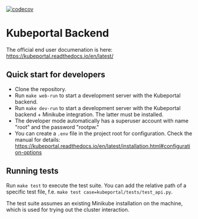[![codecov](https://codecov.io/gh/kubeportal/kubeportal/branch/master/graph/badge.svg?token=9JYI6Q59H6)](https://codecov.io/gh/kubeportal/kubeportal)

# Kubeportal Backend

The official end user documenation is here: https://kubeportal.readthedocs.io/en/latest/

## Quick start for developers

- Clone the repository.
- Run `make web-run` to start a development server with the Kubeportal backend.
- Run `make dev-run` to start a development server with the Kubeportal backend + Minikube integration. The latter must be installed.
- The developer mode automatically has a superuser account with name "root" and the password "rootpw."
- You can create a `.env` file in the project root for configuration. Check the manual for details: https://kubeportal.readthedocs.io/en/latest/installation.html#configuration-options

## Running tests

Run `make test` to execute the test suite. You can add the relative path of a specific test file, f.e. `make test case=kubeportal/tests/test_api.py`. 

The test suite assumes an existing Minikube installation on the machine, which is used for trying out the cluster interaction.


